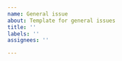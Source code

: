 ```yaml
---
name: General issue
about: Template for general issues
title: ''
labels: ''
assignees: ''

---
```


<!-- Finding Sync helpful? Consider supporting further development and support by becoming a sponsor:
👉  https://github.com/sponsors/3lvis -->
